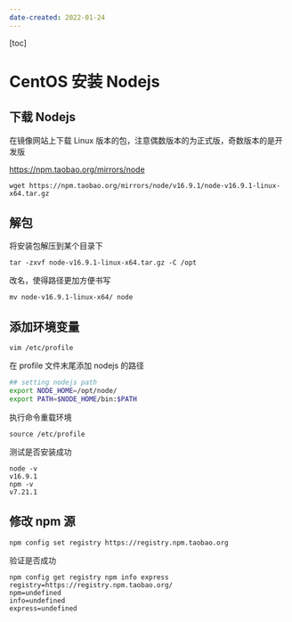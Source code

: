 ```yaml
---
date-created: 2022-01-24
---
```


[toc]

# CentOS 安装 Nodejs

## 下载 Nodejs

在镜像网站上下载 Linux 版本的包，注意偶数版本的为正式版，奇数版本的是开发版

https://npm.taobao.org/mirrors/node

```shell
wget https://npm.taobao.org/mirrors/node/v16.9.1/node-v16.9.1-linux-x64.tar.gz
```

## 解包

将安装包解压到某个目录下

```shell
tar -zxvf node-v16.9.1-linux-x64.tar.gz -C /opt
```

改名，使得路径更加方便书写

```shell
mv node-v16.9.1-linux-x64/ node
```

## 添加环境变量

```shell
vim /etc/profile
```

在 profile 文件末尾添加 nodejs 的路径

```bash
## setting nodejs path 
export NODE_HOME=/opt/node/
export PATH=$NODE_HOME/bin:$PATH
```

执行命令重载环境

```shell
source /etc/profile
```

测试是否安装成功

```shell
node -v
v16.9.1
npm -v
v7.21.1
```

## 修改 npm 源

```shell
npm config set registry https://registry.npm.taobao.org
```

验证是否成功

```shell
npm config get registry npm info express
registry=https://registry.npm.taobao.org/
npm=undefined
info=undefined
express=undefined
```
